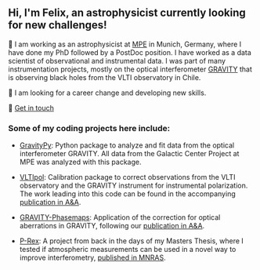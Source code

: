 ## Hi, I'm Felix, an astrophysicist currently looking for new challenges!

🔭  I am working as an astrophysicist at [MPE](https://mpe.mpg.de) in Munich, Germany, where I have done my PhD followed by a PostDoc position. I have worked as a data scientist of observational and instrumental data. I was part of many instrumentation projects, mostly on the optical interferometer [GRAVITY](https://www.eso.org/public/teles-instr/paranal-observatory/vlt/vlt-instr/gravity/) that is observing black holes from the VLTI observatory in Chile.

🌱  I am looking for a career change and developing new skills.

💬  [Get in touch](https://www.linkedin.com/in/felix-widmann-ab045b141/)

### Some of my coding projects here include:

- [GravityPy](https://github.com/widmannf/GravityPy): Python package to analyze and fit data from the optical interferometer GRAVITY. All data from the Galactic Center Project at MPE was analyzed with this package.

- [VLTIpol](https://github.com/widmannf/VLTIpol): Calibration package to correct observations from the VLTI observatory and the GRAVITY instrument for instrumental polarization. The work leading into this code can be found in the accompanying [publication in A&A](https://arxiv.org/abs/2311.03472).

- [GRAVITY-Phasemaps](https://github.com/widmannf/VLTIpol): Application of the correction for optical aberrations in GRAVITY, following our [publication in A&A](https://arxiv.org/abs/2101.12098).

- [P-Rex](https://github.com/widmannf/prex): A project from back in the days of my Masters Thesis, where I tested if atmospheric measurements can be used in a novel way to improve interferometry, [published in MNRAS](https://arxiv.org/abs/1712.07716).

<!--
**widmannf/widmannf** is a ✨ _special_ ✨ repository because its `README.md` (this file) appears on your GitHub profile.

Here are some ideas to get you started:

- 🔭 I’m currently working on ...
- 🌱 I’m currently learning ...
- 👯 I’m looking to collaborate on ...
- 🤔 I’m looking for help with ...
- 💬 Ask me about ...
- 📫 How to reach me: ...
- 😄 Pronouns: ...
- ⚡ Fun fact: ...
-->
